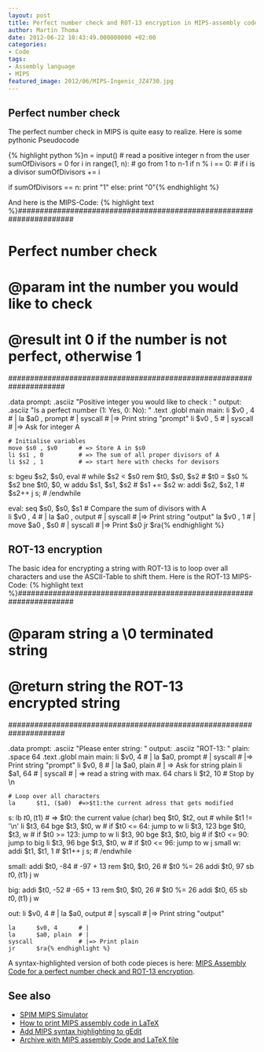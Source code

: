 ```yaml
---
layout: post
title: Perfect number check and ROT-13 encryption in MIPS-assembly code
author: Martin Thoma
date: 2012-06-22 10:43:49.000000000 +02:00
categories:
- Code
tags:
- Assembly language
- MIPS
featured_image: 2012/06/MIPS-Ingenic_JZ4730.jpg
---
```

<h2>Perfect number check</h2>
The perfect number check in MIPS is quite easy to realize. Here is some pythonic Pseudocode

{% highlight python %}n = input() 			# read a positive integer n from the user
sumOfDivisors = 0
for i in range(1, n):	# go from 1 to n-1
	if n % i == 0:		# if i is a divisor
		sumOfDivisors += i

if sumOfDivisors == n:
	print "1"
else:
	print "0"{% endhighlight %}

And here is the MIPS-Code:
{% highlight text %}#####################################################################
# Perfect number check												#
# @param int the number you would like to check						#
# @result int 0 if the number is not perfect, otherwise 1			#
#####################################################################

.data
	prompt: .asciiz "Positive integer you would like to check : "
	output: .asciiz "Is a perfect number (1: Yes, 0: No): "
.text
.globl main
main: li $v0 , 4		# |
	la $a0 , prompt		# |
	syscall				# |=> Print string "prompt"
	li $v0 , 5			# |
	syscall				# |=> Ask for integer A

	# Initialise variables
	move $s0 , $v0		# => Store A in $s0
	li $s1 , 0			# => The sum of all proper divisors of A
	li $s2 , 1			# => start here with checks for devisors

s:	bgeu $s2, $s0, eval # while $s2 < $s0
	rem $t0, $s0, $s2	# $t0 = $s0 % $s2
	bne $t0, $0, w
	addu $s1, $s1, $s2	# $s1 += $s2
w:	addi $s2, $s2, 1	# $s2++
	j s;				# /endwhile	

eval: seq $s0, $s0, $s1	# Compare the sum of divisors with A	
	li $v0 , 4			# |
	la $a0 , output		# |
	syscall				# |=> Print string "output"
	la $v0 , 1			# |
	move $a0 , $s0		# |
	syscall				# |=> Print $s0
	jr $ra{% endhighlight %}

<h2>ROT-13 encryption</h2>

The basic idea for encrypting a string with ROT-13 is to loop over all characters and use the ASCII-Table to shift them. Here is the ROT-13 MIPS-Code:
{% highlight text %}#####################################################################
# @param string a &#92;&#48; terminated string								#
# @return string the ROT-13 encrypted string						#
#####################################################################

.data
	prompt: .asciiz "Please enter string: "
	output: .asciiz "ROT-13: "
	plain:  .space 64
.text
.globl main
main:
	li 		$v0, 4		# |
	la 		$a0, prompt	# |
	syscall				# |=> Print string "prompt"
    li      $v0, 8		# |
    la      $a0, plain	# | => Ask for string plain
    li      $a1, 64		# |
    syscall				# | => read a string with max. 64 chars
	li		$t2, 10		# Stop by \n

	# Loop over all characters
	la		$t1, ($a0)	#=>$t1:the current adress that gets modified

s:	lb 		$t0, ($t1)  # => $t0: the current value (char)
	beq $t0, $t2, out  	# while $t1 != '\n'
	li $t3, 64
	bge $t3, $t0, w		# if $t0 <= 64: jump to w
	li $t3, 123
	bge $t0, $t3, w		# if $t0 >= 123: jump to w
	li $t3, 90
	bge $t3, $t0, big	# if $t0 <= 90: jump to big
	li $t3, 96
	bge $t3, $t0, w		# if $t0 <= 96: jump to w
	j small
w:	addi $t1, $t1, 1	# $t1++
	j s;				# /endwhile	

small:
	addi	$t0, -84 	# -97 + 13
	rem 	$t0, $t0, 26 # $t0 %= 26
	addi	$t0, 97
	sb		$t0, ($t1)
	j w

big:
	addi	$t0, -52 	# -65 + 13
	rem 	$t0, $t0, 26 # $t0 %= 26
	addi	$t0, 65
	sb		$t0, ($t1)
	j w

out:
	li 		$v0, 4		# |
	la 		$a0, output	# |
	syscall				# |=> Print string "output"

	la 		$v0, 4		# |
	la 		$a0, plain	# |
	syscall				# |=> Print plain
    jr      $ra{% endhighlight %}

A syntax-highlighted version of both code pieces is here: <a href='../images/2012/06/mips-rot-13-perfect-number.pdf'>MIPS Assembly Code for a perfect number check and ROT-13 encryption</a>.

<h2>See also</h2>
<ul>
  <li><a href="https://sourceforge.net/projects/spimsimulator/files/">SPIM MIPS Simulator</a></li>
  <li><a href="../how-print-mips-assembly-code-latex/" title="How to print MIPS assembly code in LaTeX">How to print MIPS assembly code in LaTeX</a></li>
  <li><a href="../add-mips-syntax-highlighting-gedit/" title="Add MIPS syntax highlighting to gEdit">Add MIPS syntax highlighting to gEdit</a></li>
  <li><a href='../images/2012/06/mips-archive.zip'>Archive with MIPS assembly Code and LaTeX file</a></li>
</ul>
